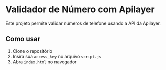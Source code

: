 # Validador de Número com Apilayer

Este projeto permite validar números de telefone usando a API da Apilayer.

## Como usar

1. Clone o repositório
2. Insira sua `access_key` no arquivo `script.js`
3. Abra `index.html` no navegador
